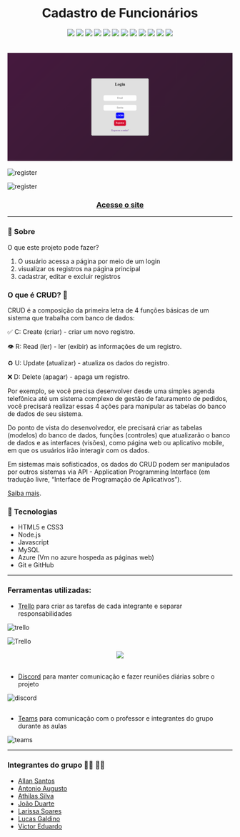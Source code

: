 <div align="center"><h1>Cadastro de Funcionários </h1></div>

<div align="center">
  <img src="https://img.shields.io/badge/Microsoft_Teams-6264A7?style=for-the-badge&logo=microsoft-teams&logoColor=white">  <img src="https://img.shields.io/badge/Discord-7289DA?style=for-the-badge&logo=discord&logoColor=white">  <img src="https://img.shields.io/badge/Trello-0052CC?style=for-the-badge&logo=trello&logoColor=white">  <img src="https://img.shields.io/badge/HTML5-E34F26?style=for-the-badge&logo=html5&logoColor=white">  <img src="https://img.shields.io/badge/CSS3-1572B6?style=for-the-badge&logo=css3&logoColor=white">  <img src="https://img.shields.io/badge/JavaScript-F7DF1E?style=for-the-badge&logo=javascript&logoColor=black">  <img src="https://img.shields.io/badge/MySQL-00000F?style=for-the-badge&logo=mysql&logoColor=white"> <img src="https://img.shields.io/badge/MariaDB-003545?style=for-the-badge&logo=mariadb&logoColor=white">  <img src="https://img.shields.io/badge/Node.js-339933?style=for-the-badge&logo=nodedotjs&logoColor=white">  <img src="https://img.shields.io/badge/npm-CB3837?style=for-the-badge&logo=npm&logoColor=white">  <img src="https://img.shields.io/badge/Express.js-000000?style=for-the-badge&logo=express&logoColor=white">  <img src="https://img.shields.io/badge/microsoft%20azure-0089D6?style=for-the-badge&logo=microsoft-azure&logoColor=white">  
</div>

<br>
<br>

<div><img src="./images/loginPage.PNG"></div>

![register](https://user-images.githubusercontent.com/71888055/131888184-be0c622a-48ac-4c96-9021-9aa8c94b8f97.png)

![register](https://user-images.githubusercontent.com/71888055/131894052-6e8fe3f3-0e8b-48be-b700-ac85cb9bb79b.png)

<div align="center"><h3><a href="http://crud-usuario.eastus2.cloudapp.azure.com:3000/">Acesse o site </a></h3></div>

----

### 🔖 Sobre 

O que este projeto pode fazer?

1. O usuário acessa a página por meio de um login
2. visualizar os registros na página principal
3. cadastrar, editar e excluir registros

### O que é CRUD? 🤔

CRUD é a composição da primeira letra de 4 funções básicas de um sistema que trabalha com banco de dados:

✅ C: Create (criar) - criar um novo registro.

👁 R: Read (ler) - ler (exibir) as informações de um registro.

♻️ U: Update (atualizar) - atualiza os dados do registro.

❌ D: Delete (apagar) - apaga um registro.

Por exemplo, se você precisa desenvolver desde uma simples agenda telefônica até um sistema complexo de gestão de faturamento de pedidos, você precisará realizar essas 4 ações para manipular as tabelas do banco de dados de seu sistema.

Do ponto de vista do desenvolvedor, ele precisará criar as tabelas (modelos) do banco de dados, funções (controles) que atualizarão o banco de dados e as interfaces (visões), como página web ou aplicativo mobile, em que os usuários irão interagir com os dados.

Em sistemas mais sofisticados, os dados do CRUD podem ser manipulados por outros sistemas via API - Application Programming Interface (em tradução livre, “Interface de Programação de Aplicativos”).

[Saiba mais](https://angelopublio.com.br/blog/crud).

### :rocket: Tecnologias 

- HTML5 e CSS3
- Node.js
- Javascript
- MySQL
- Azure (Vm no azure hospeda as páginas web)
- Git e GitHub

----

### Ferramentas utilizadas: 

- [Trello](https://trello.com/home) para criar as tarefas de cada integrante e separar responsabilidades

![trello](https://user-images.githubusercontent.com/71888055/131868021-6df82307-75ed-40c0-b555-fb52737ed56b.PNG)

![Trello](https://user-images.githubusercontent.com/71888055/131864974-bd747fcd-d306-469b-9776-233b219d5f5d.PNG)

<div align="center">
  <img src="https://user-images.githubusercontent.com/71888055/131864989-09cfe351-1d8a-4828-931e-e278581f885e.PNG">
</div>

##

- [Discord](https://discord.com/) para manter comunicação e fazer reuniões diárias sobre o projeto

![discord](https://user-images.githubusercontent.com/71888055/131868009-f2725696-0529-491a-a33f-8610baa8430d.PNG)

##

- [Teams](https://www.microsoft.com/pt-br/microsoft-teams/group-chat-software) para comunicação com o professor e integrantes do grupo durante as aulas

![teams](https://user-images.githubusercontent.com/71888055/131869352-e4267a3b-8aff-4ae6-8d8b-29bcb03f3342.PNG)

----



### Integrantes do grupo 🧑‍🎓 👩‍🎓

- [Allan Santos](https://github.com/Dev-allanSantos)
- [Antonio Augusto](https://github.com/Antonio1711)
- [Athilas Silva](https://github.com/Athilas-Silva)
- [João Duarte](https://github.com/JaoDuarte)
- [Larissa Soares](https://github.com/larizwn)
- [Lucas Galdino](https://github.com/LucasGaldinno)
- [Victor Eduardo](https://github.com/ViictorSR388)
